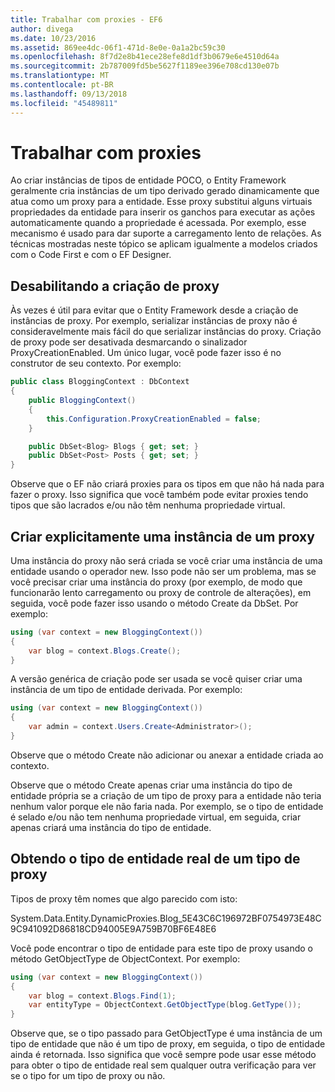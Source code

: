 ```yaml
---
title: Trabalhar com proxies - EF6
author: divega
ms.date: 10/23/2016
ms.assetid: 869ee4dc-06f1-471d-8e0e-0a1a2bc59c30
ms.openlocfilehash: 8f7d2e8b41ece28efe8d1df3b0679e6e4510d64a
ms.sourcegitcommit: 2b787009fd5be5627f1189ee396e708cd130e07b
ms.translationtype: MT
ms.contentlocale: pt-BR
ms.lasthandoff: 09/13/2018
ms.locfileid: "45489811"
---
```

# <a name="working-with-proxies"></a>Trabalhar com proxies
Ao criar instâncias de tipos de entidade POCO, o Entity Framework geralmente cria instâncias de um tipo derivado gerado dinamicamente que atua como um proxy para a entidade. Esse proxy substitui alguns virtuais propriedades da entidade para inserir os ganchos para executar as ações automaticamente quando a propriedade é acessada. Por exemplo, esse mecanismo é usado para dar suporte a carregamento lento de relações. As técnicas mostradas neste tópico se aplicam igualmente a modelos criados com o Code First e com o EF Designer.  

## <a name="disabling-proxy-creation"></a>Desabilitando a criação de proxy  

Às vezes é útil para evitar que o Entity Framework desde a criação de instâncias de proxy. Por exemplo, serializar instâncias de proxy não é consideravelmente mais fácil do que serializar instâncias do proxy. Criação de proxy pode ser desativada desmarcando o sinalizador ProxyCreationEnabled. Um único lugar, você pode fazer isso é no construtor de seu contexto. Por exemplo:  

``` csharp
public class BloggingContext : DbContext
{
    public BloggingContext()
    {
        this.Configuration.ProxyCreationEnabled = false;
    }  

    public DbSet<Blog> Blogs { get; set; }
    public DbSet<Post> Posts { get; set; }
}
```  

Observe que o EF não criará proxies para os tipos em que não há nada para fazer o proxy. Isso significa que você também pode evitar proxies tendo tipos que são lacrados e/ou não têm nenhuma propriedade virtual.  

## <a name="explicitly-creating-an-instance-of-a-proxy"></a>Criar explicitamente uma instância de um proxy  

Uma instância do proxy não será criada se você criar uma instância de uma entidade usando o operador new. Isso pode não ser um problema, mas se você precisar criar uma instância do proxy (por exemplo, de modo que funcionarão lento carregamento ou proxy de controle de alterações), em seguida, você pode fazer isso usando o método Create da DbSet. Por exemplo:  

``` csharp
using (var context = new BloggingContext())
{
    var blog = context.Blogs.Create();
}
```  

A versão genérica de criação pode ser usada se você quiser criar uma instância de um tipo de entidade derivada. Por exemplo:  

``` csharp
using (var context = new BloggingContext())
{
    var admin = context.Users.Create<Administrator>();
}
```  

Observe que o método Create não adicionar ou anexar a entidade criada ao contexto.  

Observe que o método Create apenas criar uma instância do tipo de entidade própria se a criação de um tipo de proxy para a entidade não teria nenhum valor porque ele não faria nada. Por exemplo, se o tipo de entidade é selado e/ou não tem nenhuma propriedade virtual, em seguida, criar apenas criará uma instância do tipo de entidade.  

## <a name="getting-the-actual-entity-type-from-a-proxy-type"></a>Obtendo o tipo de entidade real de um tipo de proxy  

Tipos de proxy têm nomes que algo parecido com isto:  

System.Data.Entity.DynamicProxies.Blog_5E43C6C196972BF0754973E48C9C941092D86818CD94005E9A759B70BF6E48E6  

Você pode encontrar o tipo de entidade para este tipo de proxy usando o método GetObjectType de ObjectContext. Por exemplo:  

``` csharp
using (var context = new BloggingContext())
{
    var blog = context.Blogs.Find(1);
    var entityType = ObjectContext.GetObjectType(blog.GetType());
}
```  

Observe que, se o tipo passado para GetObjectType é uma instância de um tipo de entidade que não é um tipo de proxy, em seguida, o tipo de entidade ainda é retornada. Isso significa que você sempre pode usar esse método para obter o tipo de entidade real sem qualquer outra verificação para ver se o tipo for um tipo de proxy ou não.  
